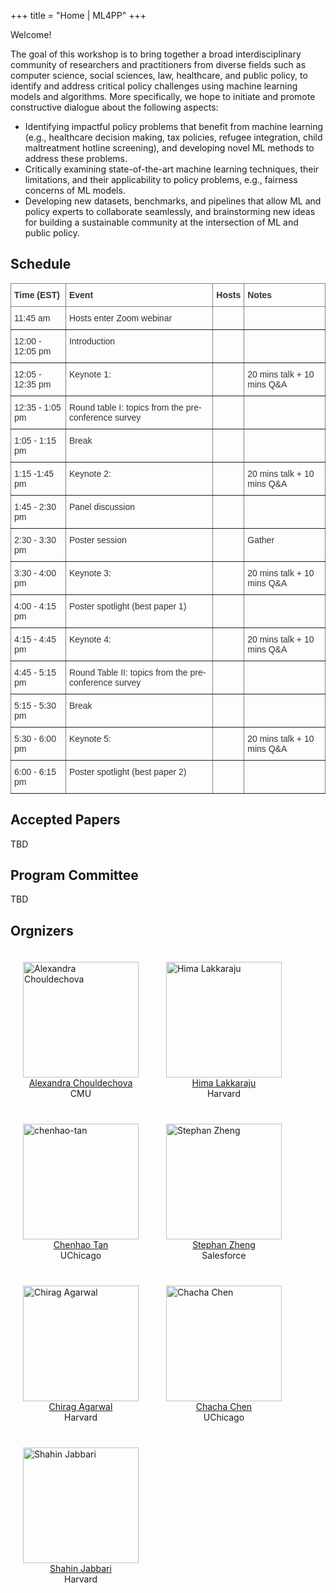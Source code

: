 +++
title = "Home | ML4PP"
+++

Welcome!

[comment]: <> ({{< figure class="avatar" src="/avatar.jpg" >}})

The goal of this workshop is to bring together a broad interdisciplinary community of researchers and practitioners from diverse fields such as computer science, social sciences, law, healthcare, and public policy, to identify and address critical policy challenges using machine learning models and algorithms. More specifically, we hope to initiate and promote constructive dialogue about the following aspects: 
<ul>
<li>Identifying impactful policy problems that benefit from machine learning (e.g., healthcare decision making, tax policies, refugee integration, child maltreatment hotline screening), and developing novel ML methods to address these problems. 
<li>Critically examining state-of-the-art machine learning techniques, their limitations, and their applicability to policy problems, e.g., fairness concerns of ML models. 
<li>Developing new datasets, benchmarks, and pipelines that allow ML and policy experts to collaborate seamlessly, and brainstorming new ideas for building a sustainable community at the intersection of ML and public policy.
</ul>




## Schedule
<style type="text/css">
.tg  {border-collapse:collapse;border-spacing:0;}
.tg td{border-color:black;border-style:solid;border-width:1px;font-family:Arial, sans-serif;font-size:14px;
  overflow:hidden;padding:10px 5px;word-break:normal;}
.tg th{border-color:black;border-style:solid;border-width:1px;font-family:Arial, sans-serif;font-size:14px;
  font-weight:normal;overflow:hidden;padding:10px 5px;word-break:normal;}
.tg .tg-mxcs{border-color:inherit;color:#333;font-weight:bold;text-align:left;vertical-align:top}
.tg .tg-tg7p{border-color:inherit;color:#333;text-align:left;vertical-align:top}
.tg .tg-0pky{border-color:inherit;text-align:left;vertical-align:top}
</style>
<table class="tg">
<thead>
  <tr>
    <th class="tg-mxcs"><span style="font-weight:700;font-style:normal;text-decoration:none;color:#333;background-color:transparent">Time (EST)</span></th>
    <th class="tg-mxcs"><span style="font-weight:700;font-style:normal;text-decoration:none;color:#333;background-color:transparent">Event</span></th>
    <th class="tg-mxcs"><span style="font-weight:700;font-style:normal;text-decoration:none;color:#333;background-color:transparent">Hosts</span></th>
    <th class="tg-mxcs"><span style="font-weight:700;font-style:normal;text-decoration:none;color:#333;background-color:transparent">Notes</span></th>
  </tr>
</thead>
<tbody>
  <tr>
    <td class="tg-tg7p"><span style="font-weight:400;font-style:normal;text-decoration:none;color:#333;background-color:transparent">11:45 am</span></td>
    <td class="tg-tg7p"><span style="font-weight:400;font-style:normal;text-decoration:none;color:#333;background-color:transparent">Hosts enter Zoom webinar</span></td>
    <td class="tg-0pky"></td>
    <td class="tg-0pky"></td>
  </tr>
  <tr>
    <td class="tg-tg7p"><span style="font-weight:400;font-style:normal;text-decoration:none;color:#333;background-color:transparent">12:00 - 12:05 pm</span></td>
    <td class="tg-tg7p"><span style="font-weight:400;font-style:normal;text-decoration:none;color:#333;background-color:transparent">Introduction</span></td>
    <td class="tg-0pky"></td>
    <td class="tg-0pky"></td>
  </tr>
  <tr>
    <td class="tg-tg7p"><span style="font-weight:400;font-style:normal;text-decoration:none;color:#333;background-color:transparent">12:05 - 12:35 pm</span></td>
    <td class="tg-tg7p"><span style="font-weight:400;font-style:normal;text-decoration:none;color:#333;background-color:transparent">Keynote 1: </span></td>
    <td class="tg-0pky"></td>
    <td class="tg-tg7p"><span style="font-weight:400;font-style:normal;text-decoration:none;color:#333;background-color:transparent">20 mins talk + 10 mins Q&amp;A </span></td>
  </tr>
  <tr>
    <td class="tg-tg7p"><span style="font-weight:400;font-style:normal;text-decoration:none;color:#333;background-color:transparent">12:35 - 1:05 pm</span></td>
    <td class="tg-tg7p"><span style="font-weight:400;font-style:normal;text-decoration:none;color:#333;background-color:transparent">Round table I: topics from the pre-conference survey</span></td>
    <td class="tg-0pky"></td>
    <td class="tg-tg7p"></td>
  </tr>
  <tr>
    <td class="tg-tg7p"><span style="font-weight:400;font-style:normal;text-decoration:none;color:#333;background-color:transparent">1:05 - 1:15 pm</span></td>
    <td class="tg-tg7p"><span style="font-weight:400;font-style:normal;text-decoration:none;color:#333;background-color:transparent">Break</span></td>
    <td class="tg-0pky"></td>
    <td class="tg-0pky"></td>
  </tr>
  <tr>
    <td class="tg-tg7p"><span style="font-weight:400;font-style:normal;text-decoration:none;color:#333;background-color:transparent">1:15 -1:45 pm</span></td>
    <td class="tg-tg7p"><span style="font-weight:400;font-style:normal;text-decoration:none;color:#333;background-color:transparent">Keynote 2:</span></td>
    <td class="tg-0pky"></td>
    <td class="tg-tg7p"><span style="font-weight:400;font-style:normal;text-decoration:none;color:#333;background-color:transparent">20 mins talk + 10 mins Q&amp;A</span></td>
  </tr>
  <tr>
    <td class="tg-tg7p"><span style="font-weight:400;font-style:normal;text-decoration:none;color:#333;background-color:transparent">1:45 - 2:30 pm</span></td>
    <td class="tg-tg7p"><span style="font-weight:400;font-style:normal;text-decoration:none;color:#333;background-color:transparent">Panel discussion</span></td>
    <td class="tg-0pky"></td>
    <td class="tg-0pky"></td>
  </tr>
  <tr>
    <td class="tg-tg7p"><span style="font-weight:400;font-style:normal;text-decoration:none;color:#333;background-color:transparent">2:30 - 3:30 pm</span></td>
    <td class="tg-tg7p"><span style="font-weight:400;font-style:normal;text-decoration:none;color:#333;background-color:transparent">Poster session</span></td>
    <td class="tg-0pky"></td>
    <td class="tg-tg7p"><span style="font-weight:400;font-style:normal;text-decoration:none;color:#333;background-color:transparent">Gather</span></td>
  </tr>
  <tr>
    <td class="tg-tg7p"><span style="font-weight:400;font-style:normal;text-decoration:none;color:#333;background-color:transparent">3:30 - 4:00 pm</span></td>
    <td class="tg-tg7p"><span style="font-weight:400;font-style:normal;text-decoration:none;color:#333;background-color:transparent">Keynote 3: </span></td>
    <td class="tg-0pky"></td>
    <td class="tg-tg7p"><span style="font-weight:400;font-style:normal;text-decoration:none;color:#333;background-color:transparent">20 mins talk + 10 mins Q&amp;A </span></td>
  </tr>
  <tr>
    <td class="tg-tg7p"><span style="font-weight:400;font-style:normal;text-decoration:none;color:#333;background-color:transparent">4:00 - 4:15 pm</span></td>
    <td class="tg-tg7p"><span style="font-weight:400;font-style:normal;text-decoration:none;color:#333;background-color:transparent">Poster spotlight (best paper 1)</span></td>
    <td class="tg-0pky"></td>
    <td class="tg-tg7p"></td>
  </tr>
  <tr>
    <td class="tg-tg7p"><span style="font-weight:400;font-style:normal;text-decoration:none;color:#333;background-color:transparent">4:15 - 4:45 pm</span></td>
    <td class="tg-tg7p"><span style="font-weight:400;font-style:normal;text-decoration:none;color:#333;background-color:transparent">Keynote 4: </span></td>
    <td class="tg-0pky"></td>
    <td class="tg-tg7p"><span style="font-weight:400;font-style:normal;text-decoration:none;color:#333;background-color:transparent">20 mins talk + 10 mins Q&amp;A </span></td>
  </tr>
  <tr>
    <td class="tg-tg7p"><span style="font-weight:400;font-style:normal;text-decoration:none;color:#333;background-color:transparent">4:45 - 5:15 pm</span></td>
    <td class="tg-tg7p"><span style="font-weight:400;font-style:normal;text-decoration:none;color:#333;background-color:transparent">Round Table II: topics from the pre-conference survey</span></td>
    <td class="tg-0pky"></td>
    <td class="tg-0pky"></td>
  </tr>
  <tr>
    <td class="tg-tg7p"><span style="font-weight:400;font-style:normal;text-decoration:none;color:#333;background-color:transparent">5:15 - 5:30 pm</span></td>
    <td class="tg-tg7p"><span style="font-weight:400;font-style:normal;text-decoration:none;color:#333;background-color:transparent">Break</span></td>
    <td class="tg-0pky"></td>
    <td class="tg-tg7p"></td>
  </tr>
  <tr>
    <td class="tg-tg7p"><span style="font-weight:400;font-style:normal;text-decoration:none;color:#333;background-color:transparent">5:30 - 6:00 pm</span></td>
    <td class="tg-tg7p"><span style="font-weight:400;font-style:normal;text-decoration:none;color:#333;background-color:transparent">Keynote 5: </span></td>
    <td class="tg-0pky"></td>
    <td class="tg-tg7p"><span style="font-weight:400;font-style:normal;text-decoration:none;color:#333;background-color:transparent">20 mins talk + 10 mins Q&amp;A </span></td>
  </tr>
  <tr>
    <td class="tg-tg7p"><span style="font-weight:400;font-style:normal;text-decoration:none;color:#333;background-color:transparent">6:00 - 6:15 pm</span></td>
    <td class="tg-tg7p"><span style="font-weight:400;font-style:normal;text-decoration:none;color:#333;background-color:transparent">Poster spotlight (best paper 2)</span></td>
    <td class="tg-0pky"></td>
    <td class="tg-0pky"></td>
  </tr>
</tbody>
</table>

## Accepted Papers
TBD

## Program Committee
TBD

## Orgnizers


<!-- * [Chenhao Tan](https://chenhaot.com) -->
<figure style="display:inline-block;margin:20px;">
    <img class="rounded-circle" src="/alex.jpg" alt="Alexandra Chouldechova" style="vertical-align:top;width:185px;" />
    <figcaption style="text-align:center;">
        <a href="http://www.andrew.cmu.edu/user/achoulde/">Alexandra Chouldechova</a>
    <br>CMU    
</figcaption>
</figure>
<figure style="display:inline-block;margin:20px;">
    <img class="rounded-circle" src="/hima.jpg" alt="Hima Lakkaraju" style="vertical-align:top;width:185px;" />
    <figcaption style="text-align:center;">
        <a href="https://himalakkaraju.github.io/">Hima Lakkaraju</a>
    <br>Harvard    
</figcaption>
</figure>
<figure style="display:inline-block;margin:20px;">
    <img src="/chenhao.jpg" alt="chenhao-tan" style="vertical-align:top;width:185px;" />
    <figcaption style="text-align:center;">
        <a href="https://chenhaot.com">Chenhao Tan</a>
    <br>UChicago    
</figcaption>
</figure>
<figure style="display:inline-block;margin:20px;">
    <img class="rounded-circle" src="/stephan.jpg" alt="Stephan Zheng" style="vertical-align:top;width:185px;" />
    <figcaption style="text-align:center;">
        <a href="www.stephanzheng.com">Stephan Zheng</a>
    <br>Salesforce    
</figcaption>
</figure>
<figure style="display:inline-block;margin:20px;">
    <img class="rounded-circle" src="/chirag.jpg" alt="Chirag Agarwal" style="vertical-align:top;width:185px;" />
    <figcaption style="text-align:center;">
        <a href="http://chirag126.github.io/">Chirag Agarwal</a>
    <br>Harvard    
</figcaption>
</figure>
<figure style="display:inline-block;margin:20px;">
    <img class="rounded-circle" src="/chacha.jpg" alt="Chacha Chen" style="vertical-align:top;width:185px;" />
    <figcaption style="text-align:center;">
        <a href="https://chacha-chen.github.io/">Chacha Chen</a>
    <br>UChicago        
</figcaption>
</figure>
<figure style="display:inline-block;margin:20px;">
    <img class="rounded-circle" src="/shahin.jpg" alt="Shahin Jabbari" style="vertical-align:top;width:185px;" />
    <figcaption style="text-align:center;">
        <a href="https://shahin-jabbari.github.io/">Shahin Jabbari</a>
        <br>Harvard
</figcaption>

</figure>





<!-- [Vivian Lai](https://vivlai.github.io/) (CU Boulder)
[Chao-Chun Hsu](https://chaochunhsu.github.io/)
[Han Liu](https://mrsata.github.io/)
[Yangqiaoyu (Rosa) Zhou](https://rosafish.github.io/) -->

<!-- * [Vivian Lai](https://vivlai.github.io/) (CU Boulder)
* [Chao-Chun Hsu](https://chaochunhsu.github.io/)
* [Han Liu](https://mrsata.github.io/)
* [Yangqiaoyu (Rosa) Zhou](https://rosafish.github.io/) -->





